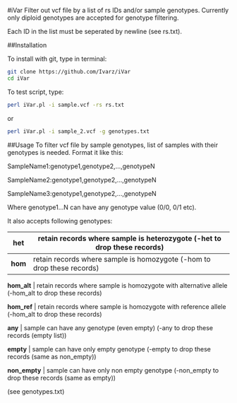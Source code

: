 #iVar
Filter out vcf file by a list of rs IDs and/or sample genotypes.
Currently only diploid genotypes are accepted for genotype filtering.

Each ID in the list must be seperated by newline (see rs.txt).

##Installation

To install with git, type in terminal:
```bash
git clone https://github.com/Ivarz/iVar
cd iVar
```
To test script, type:
```bash
perl iVar.pl -i sample.vcf -rs rs.txt
```
or
```bash
perl iVar.pl -i sample_2.vcf -g genotypes.txt
```
##Usage
To filter vcf file by sample genotypes, list of samples with their genotypes is needed.
Format it like this:

SampleName1:genotype1,genotype2,...,genotypeN

SampleName2:genotype1,genotype2,...,genotypeN

SampleName3:genotype1,genotype2,...,genotypeN


Where genotype1...N can have any genotype value (0/0, 0/1 etc). 

It also accepts following genotypes:

**het** | retain records where sample is heterozygote (-het to drop these records)
---|---
**hom** | retain records where sample is homozygote (-hom to drop these records)

**hom_alt** | retain records where sample is homozygote with alternative allele (-hom_alt to drop these records)

**hom_ref** | retain records where sample is homozygote with reference allele (-hom_alt to drop these records)

**any** | sample can have any genotype (even empty) (-any to drop these records (empty list))

**empty** | sample can have only empty genotype (-empty to drop these records (same as non_empty))

**non_empty** | sample can have only non empty genotype (-non_empty to drop these records (same as empty))

(see genotypes.txt)


